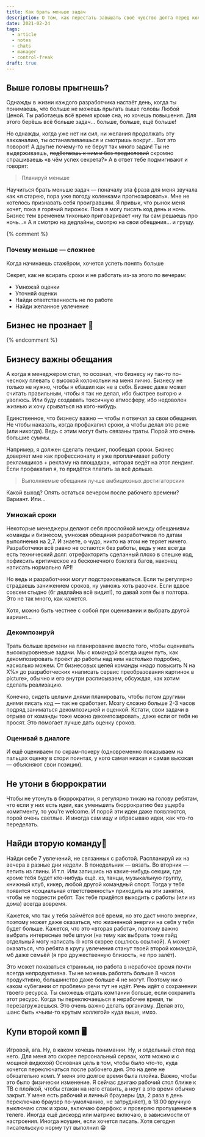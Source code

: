```yaml
---
title: Как брать меньше задач
description: О том, как перестать завышать своё чувство долга перед коллегами
date: 2021-02-24
tags:
  - article
  - notes
  - chats
  - manager
  - control-freak
draft: true
---
```


## Выше головы прыгнешь?

Однажды в жизни каждого разработчика настаёт день, когда ты понимаешь, что больше не можешь прыгать выше головы Любой Ценой. Ты работаешь всё время кроме сна, но хочешь повышения. Для этого берёшь всё больше задач… больше, больше, ещё больше!

Но однажды, когда уже нет ни сил, ни желания продолжать эту вакханалию, ты останавливаешься и смотришь вокруг… Вот это поворот! А другие почему-то не берут так много задач! Ты не выдерживаешь, ~~подбегаешь к ним и без предисловий~~ скромно спрашиваешь «в чём успех секрета?» А в ответ тебе подмигивают и говорят:

> Планируй меньше

Научиться брать меньше задач — поначалу эта фраза для меня звучала как «я старею, пора уже погоду коленками прогнозировать». Мне не хотелось признавать себя проигравшим. Я привык, что рынок меня хочет, пока я горячий пирожок. Пока я могу писать код день и ночь. Бизнес тем временем тихонько приговаривает «ну ты сам решаешь про ночь…» А я смотрю на дедлайны, смотрю на свои обещания… и грущу.

{% comment %}
### Почему меньше — сложнее

Когда начинаешь стажёром, хочется успеть понять больше

Секрет, как не всирать сроки и не работать из-за этого по вечерам:

* Умножай оценки
* Уточняй оценки
* Найди ответственность не по работе
* Найди желанное увлечение

## Бизнес не прознает 🤫
{% endcomment %}

## Бизнесу важны обещания

А когда я менеджером стал, то осознал, что бизнесу ну так-то по-чесноку плевать с высокой колокольни на меня лично. Бизнесу не только не нужно, чтобы я ебашил как не в себя. Бизнес даже может считать правильным, чтобы я так не делал, ибо быстрее выгорю и уволюсь. Или буду создавать токсичную атмосферу, ибо недоволен жизнью и хочу срываться на кого-нибудь.

Единственное, что бизнесу важно — чтобы я отвечал за свои обещания. Не чтобы наказать, когда профакапил сроки, а чтобы делал это реже (или никогда). Ведь с этим могут быть связаны траты. Порой это очень большие суммы.

Например, я должен сделать лендинг, пообещал сроки. Бизнес доверяет мне как профессионалу и уже проплачивает работу рекламщиков + рекламу на площадках, которая ведёт на этот лендинг. Если профакапил я, то придётся платить за всё дольше.

> Выполняемые обещания лучше амбициозных достигаторских

Какой выход? Опять остаться вечером после рабочего времени? Вариант. Или…

### Умножай сроки

Некоторые менеджеры делают себя прослойкой между обещаниями команды и бизнесом, умножая обещания разработчиков по датам выполнения на 2,7. И знаете, о чудо, никто на этом не теряет ничего. Разработчики всё равно не остаются без работы, ведь у них всегда есть технический долг: отрефакторить сделанный плохо в спешке код, пофиксить критическое из бесконечного бэклога багов, наконец написать нормально API!

Но ведь и разработчики могут подстраховываться. Если ты регулярно страдаешь занижением сроков, ну умножь хоть разочек. Если вдвое совсем стыдно (бг дедлайна всё видит!), то давай хотя бы в полтора. Это не так много, как кажется.

Хотя, можно быть честнее с собой при оценивании и выбрать другой вариант…

### Декомпозируй

Трать больше времени на планирование вместо того, чтобы оценивать высокоуровневые задачи. Мы с командой всегда ищем путь, как декомпозировать проект до работы над ним настолько подробно, насколько можем. От бизнесовых целей команды «надо повысить N на X%» до разработческих «написать сервис преобразования картинок в picture», обычно и его внутри расписываем, обсуждая, как хотим сделать реализацию.

Конечно, сидеть целыми днями планировать, чтобы потом другими днями писать код — так не сработает. Мозгу сложно больше 2-3 часов подряд заниматься декомпозицией и оценкой.
Кстати, свои задачи в отрыве от команды тоже можно декомпозировать, даже если от тебя не просят. Это помогает лучше дать оценку сроков.

### Оценивай в диалоге

И ещё оцениваем по скрам-покеру (одновременно показываем на пальцах оценку в стори поинтах, у кого самая низкая и самая высокая — объясняют свои позиции).

## Не утони в бюррократии

Чтобы не утонуть в бюррократии, я регулярно тикаю на голову ребятам, что если у них есть идеи, как уменьшить бюррократию без ущерба комитменту, то you're welcome. И порой эти идеи даже появляются, порой очень светлые. И иногда сам ищу и вбрасываю идеи, как что-то переделать.

## Найди вторую команду🕺

Найди себе 7 увлечений, не связанных с работой. Распланируй их на вечера в разные дни недели. В понедельник — вязать. Во вторник — лепить из глины. И т.п. Или запишись на какие-нибудь секции, где кроме тебя будет кто-нибудь ещё. хз, танцы, музыкальную группу, книжный клуб, кикер, любой другой командный спорт. Тогда у тебя появится «социальная ответственность» приходить на эти занятия, чтобы не подвести ребят. Так тебе придётся выходить с работы (или из дома) всегда вовремя.

Кажется, что так у тебя займётся всё время, но это даст много энергии, поэтому может даже оказаться, что жизненной энергии на себя у тебя будет больше. Кажется, что это «вторая работа», поэтому важно выбрать интересные тебе штуки (на тему как выбрать тоже гайд отдельный могу написать 🙄 хотя скорее сошлюсь ссылкой). А может оказаться, что ребята в кругу увлечения станут твоей второй командой, мб даже семьёй (я про дружественную близость, не про залёт).

Это может показаться странным, но работа в нерабочее время почти всегда непродуктивна. Ты не можешь работать больше 8 часов продуктивно, большинство даже больше 4 не могут. Поэтому ни о каком «убегании от проблем» речи тут не идёт. Речь идёт о сохранении твоего ресурса. Ты сможешь отдать компании больше, если сохранить этот ресурс. Когда ты переключаешься в нерабочее время, ты перезагружаешься. Это очень важно делать организму. Делая это, шанс быть «чьим-то крутым коллегой» куда выше, имхо.

## Купи второй комп 🖥

Игровой, ага. Ну, в каком хочешь понимании. Ну, и отдельный стол под него. Для меня это скорее персональный сервак, хотя можно и с мощной видюхой) Основная цель в том, чтобы было что-то, куда хочется переключаться после рабочего дня. Это на деле не обязательно комп. У меня это долгое время была плойка. Важно, чтобы это было физически изменение. Я сейчас двигаю рабочий стол ближе к ТВ с плойкой, чтобы стакан на него ставить, а ноут в это время обычно закрыт. У меня есть рабочий и личный браузеры (да, 2 раза в день переключаю браузер по-умолчанию, не затрудняет), в 18:00 вручную выключаю слэк и хром, включаю фаерфокс и проверяю пропущенное в телеге. Иногда ещё дискорд или матрикс включаю, в зависимости от настроения. Иногда ноушен, если хочется писать. Хотя сегодня писательскую норму тут выполнил 😁
